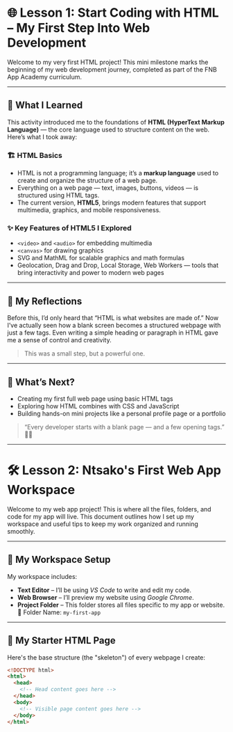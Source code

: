 # 🌐 Lesson 1: Start Coding with HTML – My First Step Into Web Development

Welcome to my very first HTML project! This mini milestone marks the beginning of my web development journey, completed as part of the FNB App Academy curriculum.

---

## 📘 What I Learned

This activity introduced me to the foundations of **HTML (HyperText Markup Language)** — the core language used to structure content on the web. Here’s what I took away:

### 🏗️ HTML Basics

- HTML is not a programming language; it’s a **markup language** used to create and organize the structure of a web page.
- Everything on a web page — text, images, buttons, videos — is structured using HTML tags.
- The current version, **HTML5**, brings modern features that support multimedia, graphics, and mobile responsiveness.

### ✨ Key Features of HTML5 I Explored

- `<video>` and `<audio>` for embedding multimedia
- `<canvas>` for drawing graphics
- SVG and MathML for scalable graphics and math formulas
- Geolocation, Drag and Drop, Local Storage, Web Workers — tools that bring interactivity and power to modern web pages

---

## 🧠 My Reflections

Before this, I’d only heard that “HTML is what websites are made of.” Now I’ve actually seen how a blank screen becomes a structured webpage with just a few tags. Even writing a simple heading or paragraph in HTML gave me a sense of control and creativity.

> This was a small step, but a powerful one.

---

## 🚀 What’s Next?

- Creating my first full web page using basic HTML tags  
- Exploring how HTML combines with CSS and JavaScript  
- Building hands-on mini projects like a personal profile page or a portfolio

> “Every developer starts with a blank page — and a few opening tags.” 👩‍💻

---

# 🛠 Lesson 2: Ntsako's First Web App Workspace

Welcome to my web app project! This is where all the files, folders, and code for my app will live. This document outlines how I set up my workspace and useful tips to keep my work organized and running smoothly.

---

## 🔧 My Workspace Setup

My workspace includes:

- **Text Editor** – I’ll be using *VS Code* to write and edit my code.
- **Web Browser** – I’ll preview my website using *Google Chrome*.
- **Project Folder** – This folder stores all files specific to my app or website.  
  📁 Folder Name: `my-first-app`

---

## 📄 My Starter HTML Page

Here's the base structure (the "skeleton") of every webpage I create:

```html
<!DOCTYPE html>
<html>
  <head>
    <!-- Head content goes here -->
  </head>
  <body>
    <!-- Visible page content goes here -->
  </body>
</html>




